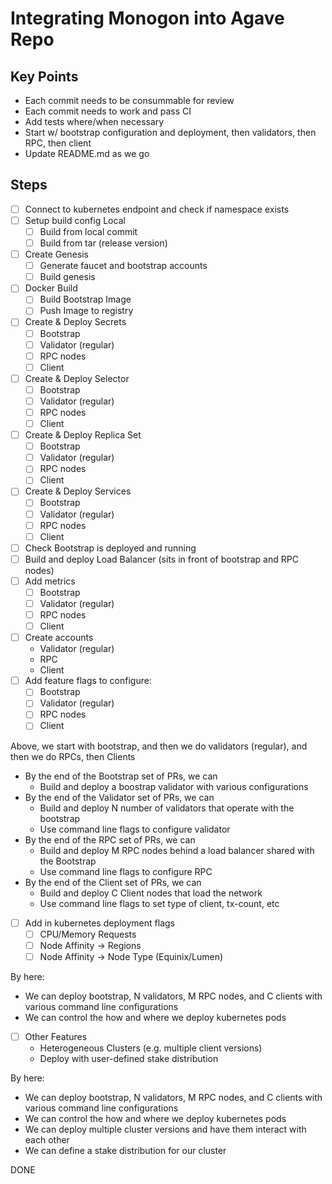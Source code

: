 # Integrating Monogon into Agave Repo

## Key Points
- Each commit needs to be consummable for review
- Each commit needs to work and pass CI
- Add tests where/when necessary
- Start w/ bootstrap configuration and deployment, then validators, then RPC, then client
- Update README.md as we go

## Steps
- [ ] Connect to kubernetes endpoint and check if namespace exists
- [ ] Setup build config Local 
    - [ ] Build from local commit
    - [ ] Build from tar (release version)
- [ ] Create Genesis
    - [ ] Generate faucet and bootstrap accounts
    - [ ] Build genesis
- [ ] Docker Build
    - [ ] Build Bootstrap Image 
    - [ ] Push Image to registry
- [ ] Create & Deploy Secrets
    - [ ] Bootstrap
    - [ ] Validator (regular)
    - [ ] RPC nodes
    - [ ] Client
- [ ] Create & Deploy Selector
    - [ ] Bootstrap
    - [ ] Validator (regular)
    - [ ] RPC nodes
    - [ ] Client
- [ ] Create & Deploy Replica Set
    - [ ] Bootstrap
    - [ ] Validator (regular)
    - [ ] RPC nodes
    - [ ] Client
- [ ] Create & Deploy Services
    - [ ] Bootstrap
    - [ ] Validator (regular)
    - [ ] RPC nodes
    - [ ] Client
- [ ] Check Bootstrap is deployed and running
- [ ] Build and deploy Load Balancer (sits in front of bootstrap and RPC nodes)
- [ ] Add metrics
    - [ ] Bootstrap
    - [ ] Validator (regular)
    - [ ] RPC nodes
    - [ ] Client
- [ ] Create accounts
    - Validator (regular)
    - RPC
    - Client
- [ ] Add feature flags to configure:
    - [ ] Bootstrap
    - [ ] Validator (regular)
    - [ ] RPC nodes
    - [ ] Client

Above, we start with bootstrap, and then we do validators (regular), and then we do RPCs, then Clients
- By the end of the Bootstrap set of PRs, we can
    - Build and deploy a boostrap validator with various configurations
- By the end of the Validator set of PRs, we can
    - Build and deploy N number of validators that operate with the bootstrap
    - Use command line flags to configure validator
- By the end of the RPC set of PRs, we can
    - Build and deploy M RPC nodes behind a load balancer shared with the Bootstrap
    - Use command line flags to configure RPC
- By the end of the Client set of PRs, we can
    - Build and deploy C Client nodes that load the network
    - Use command line flags to set type of client, tx-count, etc

- [ ] Add in kubernetes deployment flags
    - [ ] CPU/Memory Requests
    - [ ] Node Affinity -> Regions
    - [ ] Node Affinity -> Node Type (Equinix/Lumen)

By here:
- We can deploy bootstrap, N validators, M RPC nodes, and C clients with various command line configurations
- We can control the how and where we deploy kubernetes pods

- [ ] Other Features
    - Heterogeneous Clusters (e.g. multiple client versions)
    - Deploy with user-defined stake distribution

By here:
- We can deploy bootstrap, N validators, M RPC nodes, and C clients with various command line configurations
- We can control the how and where we deploy kubernetes pods
- We can deploy multiple cluster versions and have them interact with each other
- We can define a stake distribution for our cluster

DONE
